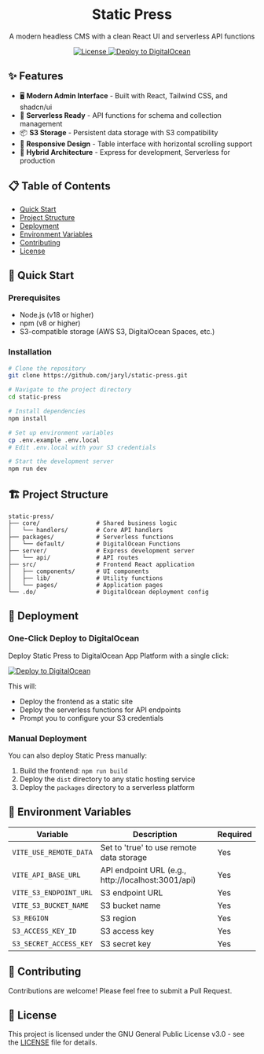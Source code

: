<div align="center">
  <h1>Static Press</h1>
  <p>A modern headless CMS with a clean React UI and serverless API functions</p>

  <p>
    <a href="https://github.com/jaryl/static-press/blob/main/LICENSE">
      <img src="https://img.shields.io/github/license/jaryl/static-press" alt="License">
    </a>
    <a href="https://cloud.digitalocean.com/apps/new?repo=https://github.com/jaryl/static-press/tree/main&refcode=3eb491dbdfc1">
      <img src="https://img.shields.io/badge/DigitalOcean-Deploy-0080FF?logo=digitalocean" alt="Deploy to DigitalOcean">
    </a>
  </p>
</div>

## ✨ Features

- 🖥️ **Modern Admin Interface** - Built with React, Tailwind CSS, and shadcn/ui
- 🚀 **Serverless Ready** - API functions for schema and collection management
- 📦 **S3 Storage** - Persistent data storage with S3 compatibility
- 📱 **Responsive Design** - Table interface with horizontal scrolling support
- 🔄 **Hybrid Architecture** - Express for development, Serverless for production

## 📋 Table of Contents

- [Quick Start](#-quick-start)
- [Project Structure](#-project-structure)
- [Deployment](#-deployment)
- [Environment Variables](#-environment-variables)
- [Contributing](#-contributing)
- [License](#-license)

## 🚀 Quick Start

### Prerequisites

- Node.js (v18 or higher)
- npm (v8 or higher)
- S3-compatible storage (AWS S3, DigitalOcean Spaces, etc.)

### Installation

```bash
# Clone the repository
git clone https://github.com/jaryl/static-press.git

# Navigate to the project directory
cd static-press

# Install dependencies
npm install

# Set up environment variables
cp .env.example .env.local
# Edit .env.local with your S3 credentials

# Start the development server
npm run dev
```

## 🏗️ Project Structure

```
static-press/
├── core/                # Shared business logic
│   └── handlers/        # Core API handlers
├── packages/            # Serverless functions
│   └── default/         # DigitalOcean Functions
├── server/              # Express development server
│   └── api/             # API routes
├── src/                 # Frontend React application
│   ├── components/      # UI components
│   ├── lib/             # Utility functions
│   └── pages/           # Application pages
└── .do/                 # DigitalOcean deployment config
```

## 🚢 Deployment

### One-Click Deploy to DigitalOcean

Deploy Static Press to DigitalOcean App Platform with a single click:

[![Deploy to DigitalOcean](https://www.deploytodo.com/do-btn-blue.svg)](https://cloud.digitalocean.com/apps/new?repo=https://github.com/jaryl/static-press/tree/main&refcode=3eb491dbdfc1)

This will:
- Deploy the frontend as a static site
- Deploy the serverless functions for API endpoints
- Prompt you to configure your S3 credentials

### Manual Deployment

You can also deploy Static Press manually:

1. Build the frontend: `npm run build`
2. Deploy the `dist` directory to any static hosting service
3. Deploy the `packages` directory to a serverless platform

## 🔧 Environment Variables

| Variable | Description | Required |
|----------|-------------|----------|
| `VITE_USE_REMOTE_DATA` | Set to 'true' to use remote data storage | Yes |
| `VITE_API_BASE_URL` | API endpoint URL (e.g., http://localhost:3001/api) | Yes |
| `VITE_S3_ENDPOINT_URL` | S3 endpoint URL | Yes |
| `VITE_S3_BUCKET_NAME` | S3 bucket name | Yes |
| `S3_REGION` | S3 region | Yes |
| `S3_ACCESS_KEY_ID` | S3 access key | Yes |
| `S3_SECRET_ACCESS_KEY` | S3 secret key | Yes |

## 👥 Contributing

Contributions are welcome! Please feel free to submit a Pull Request.

## 📄 License

This project is licensed under the GNU General Public License v3.0 - see the [LICENSE](LICENSE) file for details.
